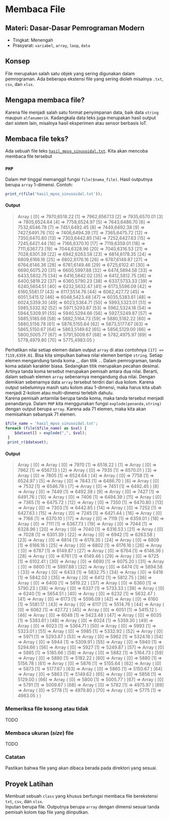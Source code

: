 # Membaca File
## Materi: Dasar-Dasar Pemrograman Modern
* Tingkat: Menengah
* Prasyarat: `variabel`, `array`, `loop`, `data`

## Konsep
File merupakan salah satu objek yang sering digunakan dalam pemrograman. Ada beberapa ekstensi file yang sering dioleh misalnya `.txt`, `csv`, dan `xlsx`.

## Mengapa membaca file?
Karena file menjadi salah satu format penyimpanan data, baik data `string` maupun `alfanumerik`. Kadangkala data teks juga merupakan hasil output dari sistem lain, misalnya hasil eksperimen atau sensor berbasis IoT.

## Membaca file **teks**?
Ada sebuah file teks [`hasil_mpso_sinusoidal.txt`](https://github.com/ardiansyah-sweng/ucwpso/blob/main/hasil_mpso_sinusoidal.txt). Kita akan mencoba membaca file tersebut

### `PHP`
Dalam `PHP` tinggal memanggil fungsi `file($nama_file)`. Hasil outputnya berupa `array` 1-dimensi. Contoh: <br>
```php
print_r(file('hasil_mpso_sinusoidal.txt'));
```
#### Output
> Array ( [0] => 7970,6518.22 [1] => 7962,6567.13 [2] => 7935,6570.01 [3] => 7805,6524.64 [4] => 7758,6524.97 [5] => 7643,6486.70 [6] => 7532,6546.78 [7] => 7451,6492.45 [8] => 7449,6492.38 [9] => 7427,6491.76 [10] => 7406,6494.39 [11] => 7365,6475.72 [12] => 7350,6470.80 [13] => 7303,6442.85 [14] => 7252,6427.63 [15] => 7245,6421.44 [16] => 7166,6370.10 [17] => 7119,6359.01 [18] => 7111,6367.73 [19] => 7044,6328.96 [20] => 7040,6316.53 [21] => 7028,6301.39 [22] => 6942,6263.58 [23] => 6814,6178.35 [24] => 6809,6166.16 [25] => 6802,6176.16 [26] => 6787,6149.87 [27] => 6764,6146.36 [28] => 6761,6149.46 [29] => 6725,6102.41 [30] => 6690,6075.20 [31] => 6600,5997.88 [32] => 6474,5894.58 [33] => 6433,5832.75 [34] => 6416,5842.02 [35] => 6412,5812.75 [36] => 6400,5819.22 [37] => 6360,5790.23 [38] => 6337,5733.33 [39] => 6240,5654.51 [40] => 6232,5632.47 [41] => 6173,5596.09 [42] => 6160,5581.17 [43] => 6117,5514.76 [44] => 6062,427.72 [45] => 6051,5415.12 [46] => 6048,5423.48 [47] => 6035,5383.61 [48] => 6024,5359.30 [49] => 6023,5364.71 [50] => 5993,5323.01 [51] => 5985,5332.92 [52] => 5971,5293.87 [53] => 5962,5324.18 [54] => 5944,5309.91 [55] => 5940,5294.66 [56] => 5927,5249.87 [57] => 5885,5185.66 [58] => 5882,5164.73 [59] => 5880,5182.22 [60] => 5880,5156.78 [61] => 5876,5155.64 [62] => 5873,5177.67 [63] => 5865,5150.67 [64] => 5863,5149.62 [65] => 5856,5129.00 [66] => 5800,5005.77 [67] => 5791,5009.67 [68] => 5782,4975.97 [69] => 5778,4979.80 [70] => 5775,4983.05 )

Perhatikan nilai setiap elemen dalam output `array` di atas contohnya `[17] => 7119,6359.01`. Bisa kita simpulkan bahwa nilai elemen bertipe `string`. Setiap elemen mengandung tanda koma `,`, dan titik `.`. Dalam pemrograman, tanda koma adalah karakter biasa. Sedangkan titik merupakan pecahan desimal. Artinya tanda koma tersebut merupakan pemisah antara dua nilai. Berarti, dalam sebuah elemen `array` sebenarnya mengandung dua nilai. Dengan demikian sebenarnya data `array` tersebut terdiri dari dua kolom. Karena output sebelumnya masih satu kolom atau 1-dimensi, maka harus kita ubah menjadi 2-kolom atau multi-dimensi terlebih dahulu.<br>
Karena pemisah antarnilai berupa tanda koma, maka tanda tersebut menjadi penandanya. Dalam `PHP` kita menggunakan fungsi `explode(penanda,string)` dengan output berupa `array`. Karena ada 71 elemen, maka kita akan memisahkan sebanyak 71 elemen.<br>
```php
$file_name = 'hasil_mpso_sinusoidal.txt';
foreach (file($file_name) as $val) {
    $dataset[] = explode(",", $val);
 }
 print_r($dataset);
```
#### Output
> Array ( [0] => Array ( [0] => 7970 [1] => 6518.22 ) [1] => Array ( [0] => 7962 [1] => 6567.13 ) [2] => Array ( [0] => 7935 [1] => 6570.01 ) [3] => Array ( [0] => 7805 [1] => 6524.64 ) [4] => Array ( [0] => 7758 [1] => 6524.97 ) [5] => Array ( [0] => 7643 [1] => 6486.70 ) [6] => Array ( [0] => 7532 [1] => 6546.78 ) [7] => Array ( [0] => 7451 [1] => 6492.45 ) [8] => Array ( [0] => 7449 [1] => 6492.38 ) [9] => Array ( [0] => 7427 [1] => 6491.76 ) [10] => Array ( [0] => 7406 [1] => 6494.39 ) [11] => Array ( [0] => 7365 [1] => 6475.72 ) [12] => Array ( [0] => 7350 [1] => 6470.80 ) [13] => Array ( [0] => 7303 [1] => 6442.85 ) [14] => Array ( [0] => 7252 [1] => 6427.63 ) [15] => Array ( [0] => 7245 [1] => 6421.44 ) [16] => Array ( [0] => 7166 [1] => 6370.10 ) [17] => Array ( [0] => 7119 [1] => 6359.01 ) [18] => Array ( [0] => 7111 [1] => 6367.73 ) [19] => Array ( [0] => 7044 [1] => 6328.96 ) [20] => Array ( [0] => 7040 [1] => 6316.53 ) [21] => Array ( [0] => 7028 [1] => 6301.39 ) [22] => Array ( [0] => 6942 [1] => 6263.58 ) [23] => Array ( [0] => 6814 [1] => 6178.35 ) [24] => Array ( [0] => 6809 [1] => 6166.16 ) [25] => Array ( [0] => 6802 [1] => 6176.16 ) [26] => Array ( [0] => 6787 [1] => 6149.87 ) [27] => Array ( [0] => 6764 [1] => 6146.36 ) [28] => Array ( [0] => 6761 [1] => 6149.46 ) [29] => Array ( [0] => 6725 [1] => 6102.41 ) [30] => Array ( [0] => 6690 [1] => 6075.20 ) [31] => Array ( [0] => 6600 [1] => 5997.88 ) [32] => Array ( [0] => 6474 [1] => 5894.58 ) [33] => Array ( [0] => 6433 [1] => 5832.75 ) [34] => Array ( [0] => 6416 [1] => 5842.02 ) [35] => Array ( [0] => 6412 [1] => 5812.75 ) [36] => Array ( [0] => 6400 [1] => 5819.22 ) [37] => Array ( [0] => 6360 [1] => 5790.23 ) [38] => Array ( [0] => 6337 [1] => 5733.33 ) [39] => Array ( [0] => 6240 [1] => 5654.51 ) [40] => Array ( [0] => 6232 [1] => 5632.47 ) [41] => Array ( [0] => 6173 [1] => 5596.09 ) [42] => Array ( [0] => 6160 [1] => 5581.17 ) [43] => Array ( [0] => 6117 [1] => 5514.76 ) [44] => Array ( [0] => 6062 [1] => 427.72 ) [45] => Array ( [0] => 6051 [1] => 5415.12 ) [46] => Array ( [0] => 6048 [1] => 5423.48 ) [47] => Array ( [0] => 6035 [1] => 5383.61 ) [48] => Array ( [0] => 6024 [1] => 5359.30 ) [49] => Array ( [0] => 6023 [1] => 5364.71 ) [50] => Array ( [0] => 5993 [1] => 5323.01 ) [51] => Array ( [0] => 5985 [1] => 5332.92 ) [52] => Array ( [0] => 5971 [1] => 5293.87 ) [53] => Array ( [0] => 5962 [1] => 5324.18 ) [54] => Array ( [0] => 5944 [1] => 5309.91 ) [55] => Array ( [0] => 5940 [1] => 5294.66 ) [56] => Array ( [0] => 5927 [1] => 5249.87 ) [57] => Array ( [0] => 5885 [1] => 5185.66 ) [58] => Array ( [0] => 5882 [1] => 5164.73 ) [59] => Array ( [0] => 5880 [1] => 5182.22 ) [60] => Array ( [0] => 5880 [1] => 5156.78 ) [61] => Array ( [0] => 5876 [1] => 5155.64 ) [62] => Array ( [0] => 5873 [1] => 5177.67 ) [63] => Array ( [0] => 5865 [1] => 5150.67 ) [64] => Array ( [0] => 5863 [1] => 5149.62 ) [65] => Array ( [0] => 5856 [1] => 5129.00 ) [66] => Array ( [0] => 5800 [1] => 5005.77 ) [67] => Array ( [0] => 5791 [1] => 5009.67 ) [68] => Array ( [0] => 5782 [1] => 4975.97 ) [69] => Array ( [0] => 5778 [1] => 4979.80 ) [70] => Array ( [0] => 5775 [1] => 4983.05 ) )

### Memeriksa file kosong atau tidak
TODO
### Membaca ukuran (_size_) file
TODO
### Catatan
Pastikan bahwa file yang akan dibaca berada pada direktori yang sesuai.

## Proyek Latihan
Membuat sebuah `class` yang khusus berfungsi membaca file berekstensi `txt`, `csv`, dan `xlsx`. <br>
Inputan berupa file. Outputnya berupa `array` dengan dimensi sesuai tanda pemisah kolom tiap file yang diinputkan.<br>
